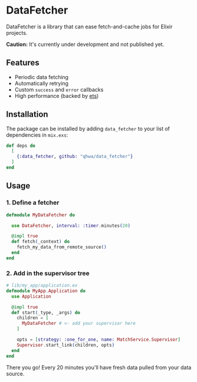 # DataFetcher

DataFetcher is a library that can ease fetch-and-cache jobs for Elixir projects.

**Caution:** It's currently under development and not published yet.

## Features

* Periodic data fetching
* Automatically retrying
* Custom `success` and `error` callbacks
* High performance (backed by [ets](https://erlang.org/doc/man/ets.html))

## Installation

The package can be installed
by adding `data_fetcher` to your list of dependencies in `mix.exs`:

```elixir
def deps do
  [
    {:data_fetcher, github: "qhwa/data_fetcher"}
  ]
end
```

## Usage

### 1. Define a fetcher

```elixir
defmodule MyDataFetcher do

  use DataFetcher, interval: :timer.minutes(20)

  @impl true
  def fetch(_context) do
    fetch_my_data_from_remote_source()
  end
end
```

### 2. Add in the supervisor tree

```elixir
# lib/my_app/application.ex
defmodule MyApp.Application do
  use Application

  @impl true
  def start(_type, _args) do
    children = [
      MyDataFetcher # <- add your supervisor here
    ]

    opts = [strategy: :one_for_one, name: MatchService.Supervisor]
    Supervisor.start_link(children, opts)
  end
end
```

There you go! Every 20 minutes you'll have fresh data pulled from your data source.
